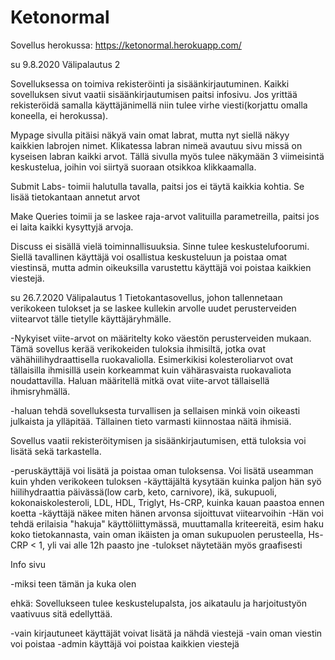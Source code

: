 # Ketonormal

Sovellus herokussa: https://ketonormal.herokuapp.com/

su 9.8.2020	Välipalautus 2

Sovelluksessa on toimiva rekisteröinti ja sisäänkirjautuminen. Kaikki sovelluksen sivut vaatii sisäänkirjautumisen paitsi infosivu. Jos yrittää rekisteröidä samalla käyttäjänimellä niin tulee virhe viesti(korjattu omalla koneella, ei herokussa).

Mypage sivulla pitäisi näkyä vain omat labrat, mutta nyt siellä näkyy kaikkien labrojen nimet. Klikatessa labran nimeä avautuu sivu missä on kyseisen labran kaikki arvot. Tällä sivulla myös tulee näkymään 3 viimeisintä keskustelua, joihin voi siirtyä suoraan otsikkoa klikkaamalla.

Submit Labs- toimii halutulla tavalla, paitsi jos ei täytä kaikkia kohtia. Se lisää tietokantaan annetut arvot

Make Queries toimii ja se laskee raja-arvot valituilla parametreilla, paitsi jos ei laita kaikki kysyttyjä arvoja.

Discuss ei sisällä vielä toiminnallisuuksia. Sinne tulee keskustelufoorumi. Siellä tavallinen käyttäjä voi osallistua keskusteluun ja poistaa omat viestinsä, mutta admin oikeuksilla varustettu käyttäjä voi poistaa kaikkien viestejä.

su 26.7.2020 Välipalautus 1
Tietokantasovellus, johon tallennetaan verikokeen tulokset ja se laskee kullekin arvolle uudet perusterveiden viitearvot tälle tietylle käyttäjäryhmälle.

-Nykyiset viite-arvot on määritelty koko väestön perusterveiden mukaan. Tämä sovellus kerää verikokeiden tuloksia ihmisiltä, jotka ovat vähähiilihydraattisella ruokavaliolla. Esimerkikisi kolesteroliarvot ovat tällaisilla ihmisillä usein korkeammat kuin vähärasvaista ruokavaliota noudattavilla. Haluan määritellä mitkä ovat viite-arvot tällaisellä ihmisryhmällä.

-haluan tehdä sovelluksesta turvallisen ja sellaisen minkä voin oikeasti julkaista ja ylläpitää. Tällainen tieto varmasti kiinnostaa näitä ihmisiä.

Sovellus vaatii rekisteröitymisen ja sisäänkirjautumisen, että tuloksia voi lisätä sekä tarkastella.

-peruskäyttäjä voi lisätä ja poistaa oman tuloksensa. Voi lisätä useamman kuin yhden verikokeen tuloksen 
-käyttäjältä kysytään kuinka paljon hän syö hiilihydraattia päivässä(low carb, keto, carnivore), ikä, sukupuoli, kokonaiskolesteroli, LDL, HDL, Triglyt, Hs-CRP, kuinka kauan paastoa ennen koetta 
-käyttäjä näkee miten hänen arvonsa sijoittuvat viitearvoihin -Hän voi tehdä erilaisia "hakuja" käyttöliittymässä, muuttamalla kriteereitä, esim haku koko tietokannasta, vain oman ikäisten ja oman sukupuolen perusteella, Hs-CRP < 1, yli vai alle 12h paasto jne -tulokset näytetään myös graafisesti

Info sivu

-miksi teen tämän ja kuka olen

ehkä: Sovellukseen tulee keskustelupalsta, jos aikataulu ja harjoitustyön vaativuus sitä edellyttää.

-vain kirjautuneet käyttäjät voivat lisätä ja nähdä viestejä 
-vain oman viestin voi poistaa 
-admin käyttäjä voi poistaa kaikkien viestejä
